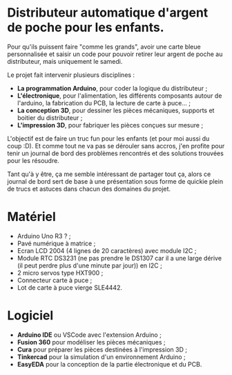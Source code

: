 # Distributeur automatique d'argent de poche pour les enfants.

Pour qu'ils puissent faire "comme les grands", avoir une carte bleue personnalisée et saisir un code pour pouvoir retirer leur argent de poche au distributeur, mais uniquement le samedi.

Le projet fait intervenir plusieurs disciplines :

- **La programmation Arduino**, pour coder la logique du distributeur ;
- **L'électronique**, pour l'alimentation, les différents composants autour de l'arduino, la fabrication du PCB, la lecture de carte à puce... ;
- **La conception 3D**, pour dessiner les pièces mécaniques, supports et boitier du distributeur ;
- **L'impression 3D**, pour fabriquer les pièces conçues sur mesure ;

L'objectif est de faire un truc fun pour les enfants (et pour moi aussi du coup :D). Et comme tout ne va pas se dérouler sans accros, j'en profite pour tenir un journal de bord des problèmes rencontrés et des solutions trouvées pour les résoudre.

Tant qu'à y être, ça me semble intéressant de partager tout ça, alors ce journal de bord sert de base à une présentation sous forme de quickie plein de trucs et astuces dans chacun des domaines du projet.

# Matériel
- Arduino Uno R3 ? ;
- Pavé numérique à matrice ;
- Ecran LCD 2004 (4 lignes de 20 caractères) avec module I2C ;
- Module RTC DS3231 (ne pas prendre le DS1307 car il a une large dérive (il peut perdre plus d'une minute par jour)) en I2C ;
- 2 micro servos type HXT900 ;
- Connecteur carte à puce ;
- Lot de carte à puce vierge SLE4442.

# Logiciel
- **Arduino IDE** ou VSCode avec l'extension Arduino ;
- **Fusion 360** pour modéliser les pièces mécaniques ;
- **Cura** pour préparer les pièces destinées à l'impression 3D ;
- **Tinkercad** pour la simulation d'un environnement Arduino ;
- **EasyEDA** pour la conception de la partie électronique et du PCB.